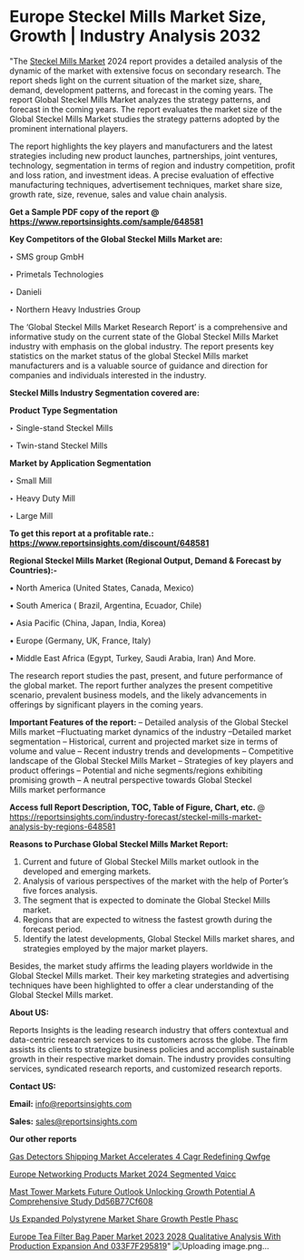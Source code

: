 # Europe Steckel Mills Market Size, Growth | Industry Analysis 2032

 "The <a href=https://www.reportsinsights.com/sample/648581>Steckel Mills Market</a> 2024 report provides a detailed analysis of the dynamic of the market with extensive focus on secondary research. The report sheds light on the current situation of the market size, share, demand, development patterns, and forecast in the coming years. The report Global Steckel Mills Market analyzes the strategy patterns, and forecast in the coming years. The report evaluates the market size of the Global Steckel Mills Market studies the strategy patterns adopted by the prominent international players.

The report highlights the key players and manufacturers and the latest strategies including new product launches, partnerships, joint ventures, technology, segmentation in terms of region and industry competition, profit and loss ration, and investment ideas. A precise evaluation of effective manufacturing techniques, advertisement techniques, market share size, growth rate, size, revenue, sales and value chain analysis.

<strong>Get a Sample PDF copy of the report @ <a href=https://www.reportsinsights.com/sample/648581 style=color:#0000ff;>https://www.reportsinsights.com/sample/648581</a></strong>

<strong>Key Competitors of the Global Steckel Mills Market are:</strong>

‣ SMS group GmbH

‣ Primetals Technologies

‣ Danieli

‣ Northern Heavy Industries Group

The ‘Global Steckel Mills Market Research Report’ is a comprehensive and informative study on the current state of the Global Steckel Mills Market industry with emphasis on the global industry. The report presents key statistics on the market status of the global Steckel Mills market manufacturers and is a valuable source of guidance and direction for companies and individuals interested in the industry.

<strong>Steckel Mills Industry Segmentation covered are:</strong>

<strong>Product Type Segmentation</strong>

‣ Single-stand Steckel Mills

‣ Twin-stand Steckel Mills

<strong>Market by Application Segmentation</strong>

‣ Small Mill

‣ Heavy Duty Mill

‣ Large Mill

<strong>To get this report at a profitable rate.: <a href=https://www.reportsinsights.com/discount/648581 style=color:#0000ff;>https://www.reportsinsights.com/discount/648581</a></strong>

<strong>Regional Steckel Mills Market (Regional Output, Demand &amp; Forecast by Countries):-</strong>

• North America (United States, Canada, Mexico)

• South America ( Brazil, Argentina, Ecuador, Chile)

• Asia Pacific (China, Japan, India, Korea)

• Europe (Germany, UK, France, Italy)

• Middle East Africa (Egypt, Turkey, Saudi Arabia, Iran) And More.

The research report studies the past, present, and future performance of the global market. The report further analyzes the present competitive scenario, prevalent business models, and the likely advancements in offerings by significant players in the coming years.

<strong>Important Features of the report:</strong>
– Detailed analysis of the Global Steckel Mills market
–Fluctuating market dynamics of the industry
–Detailed market segmentation
– Historical, current and projected market size in terms of volume and value
– Recent industry trends and developments
– Competitive landscape of the Global Steckel Mills Market
– Strategies of key players and product offerings
– Potential and niche segments/regions exhibiting promising growth
– A neutral perspective towards Global Steckel Mills market performance

<strong>Access full Report Description, TOC, Table of Figure, Chart, etc. </strong>@   <a href=https://reportsinsights.com/industry-forecast/steckel-mills-market-analysis-by-regions-648581 style=color:#0000ff;>https://reportsinsights.com/industry-forecast/steckel-mills-market-analysis-by-regions-648581</a>

<strong>Reasons to Purchase Global Steckel Mills Market Report:</strong>
1. Current and future of Global Steckel Mills market outlook in the developed and emerging markets.
2. Analysis of various perspectives of the market with the help of Porter’s five forces analysis.
3. The segment that is expected to dominate the Global Steckel Mills market.
4. Regions that are expected to witness the fastest growth during the forecast period.
5. Identify the latest developments, Global Steckel Mills market shares, and strategies employed by the major market players.

Besides, the market study affirms the leading players worldwide in the Global Steckel Mills market. Their key marketing strategies and advertising techniques have been highlighted to offer a clear understanding of the Global Steckel Mills market.

<strong><strong>About US</strong>:</strong>

Reports Insights is the leading research industry that offers contextual and data-centric research services to its customers across the globe. The firm assists its clients to strategize business policies and accomplish sustainable growth in their respective market domain. The industry provides consulting services, syndicated research reports, and customized research reports.

<strong>Contact US:</strong>

<p class=><b>Email:</b> <a href=mailto:info@reportsinsights.com>info@reportsinsights.com</a></p>
<p class=><b>Sales:</b> <a href=mailto:sales@reportsinsights.com>sales@reportsinsights.com</a></p>

<strong>Our other reports</strong>

<a href=https://www.linkedin.com/pulse/gas-detectors-shipping-market-accelerates-4-cagr-redefining-qwfge/>Gas Detectors Shipping Market Accelerates 4 Cagr Redefining Qwfge</a>

<a href=https://www.linkedin.com/pulse/europe-networking-products-market-2024-segmented-vqicc/>Europe Networking Products Market 2024 Segmented Vqicc</a>

<a href=https://medium.com/@anuragakarte041/mast-tower-markets-future-outlook-unlocking-growth-potential-a-comprehensive-study-dd56b77cf608>Mast Tower Markets Future Outlook Unlocking Growth Potential A Comprehensive Study Dd56B77Cf608</a>

<a href=https://www.linkedin.com/pulse/us-expanded-polystyrene-market-share-growth-pestle-phasc/>Us Expanded Polystyrene Market Share Growth Pestle Phasc</a>

<a href=https://medium.com/@aanarkumar6/europe-tea-filter-bag-paper-market-2023-2028-qualitative-analysis-with-production-expansion-and-033f7f295819>Europe Tea Filter Bag Paper Market 2023 2028 Qualitative Analysis With Production Expansion And 033F7F295819</a>"
![Uploading image.png…]()
